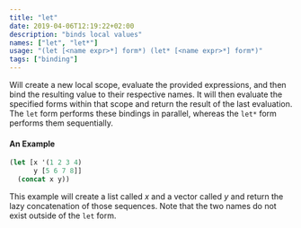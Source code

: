 ```yaml
---
title: "let"
date: 2019-04-06T12:19:22+02:00
description: "binds local values"
names: ["let", "let*"]
usage: "(let [<name expr>*] form*) (let* [<name expr>*] form*)"
tags: ["binding"]
---
```

Will create a new local scope, evaluate the provided expressions, and then bind the resulting value to their respective names. It will then evaluate the specified forms within that scope and return the result of the last evaluation. The `let` form performs these bindings in parallel, whereas the `let*` form performs them sequentially.

#### An Example

```clojure
(let [x '(1 2 3 4)
      y [5 6 7 8]]
  (concat x y))
```

This example will create a list called *x* and a vector called *y* and return the lazy concatenation of those sequences. Note that the two names do not exist outside of the `let` form.
